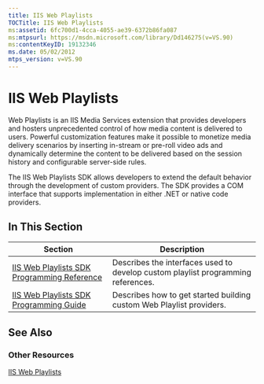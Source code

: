 ```yaml
---
title: IIS Web Playlists
TOCTitle: IIS Web Playlists
ms:assetid: 6fc700d1-4cca-4055-ae39-6372b86fa087
ms:mtpsurl: https://msdn.microsoft.com/library/Dd146275(v=VS.90)
ms:contentKeyID: 19132346
ms.date: 05/02/2012
mtps_version: v=VS.90
---
```


# IIS Web Playlists

Web Playlists is an IIS Media Services extension that provides developers and hosters unprecedented control of how media content is delivered to users. Powerful customization features make it possible to monetize media delivery scenarios by inserting in-stream or pre-roll video ads and dynamically determine the content to be delivered based on the session history and configurable server-side rules.

The IIS Web Playlists SDK allows developers to extend the default behavior through the development of custom providers. The SDK provides a COM interface that supports implementation in either .NET or native code providers.

## In This Section

|Section|Description|
|--- |--- |
|[IIS Web Playlists SDK Programming Reference](https://msdn.microsoft.com/library/dd146287)|Describes the interfaces used to develop custom playlist programming references.|
|[IIS Web Playlists SDK Programming Guide](https://msdn.microsoft.com/library/dd146262)|Describes how to get started building custom Web Playlist providers.|


## See Also

### Other Resources

[IIS Web Playlists](https://go.microsoft.com/fwlink/?linkid=247913)

